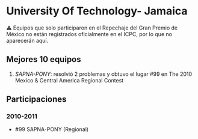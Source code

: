 # University Of Technology- Jamaica

:warning: Equipos que solo participaron en el Repechaje del Gran Premio de México no están registrados oficialmente en el ICPC, por lo que no aparecerán aquí.

## Mejores 10 equipos

1. _SAPNA-PONY_: resolvió 2 problemas y obtuvo el lugar #99 en The 2010 Mexico & Central America Regional Contest

## Participaciones

### 2010-2011

- #99 SAPNA-PONY (Regional)



